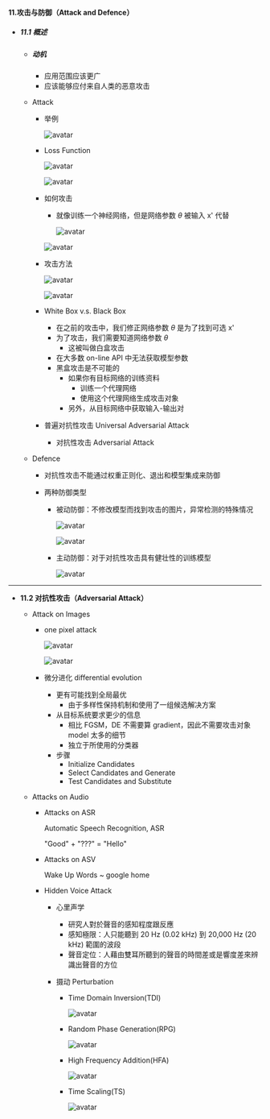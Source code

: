 #### 11.攻击与防御（Attack and Defence）

* ##### 11.1 概述

  * ##### 动机

    * 应用范围应该更广
    * 应该能够应付来自人类的恶意攻击
    
  * Attack

    * 举例

      ![avatar](./images/u111_example.png)

    * Loss Function

      ![avatar](./images/u111_Loss_Function_1.png)

      ![avatar](./images/u111_Loss_Function_2.png)

    * 如何攻击

      * 就像训练一个神经网络，但是网络参数 $\theta$ 被输入 x' 代替

        ![avatar](./images/u111_how_to_attack_1.png)

      ![avatar](./images/u111_how_to_attack_2.png)

    * 攻击方法

      ![avatar](./images/u111_attack_approaches_1.png)

      ![avatar](./images/u111_attack_approaches_2.png)

    * White Box v.s. Black Box
      * 在之前的攻击中，我们修正网络参数 $\theta$ 是为了找到可选 x'
      * 为了攻击，我们需要知道网络参数 $\theta$
        * 这被叫做白盒攻击
      * 在大多数 on-line API 中无法获取模型参数
      * 黑盒攻击是不可能的
        * 如果你有目标网络的训练资料
          * 训练一个代理网络
          * 使用这个代理网络生成攻击对象
        * 另外，从目标网络中获取输入-输出对
    * 普遍对抗性攻击 Universal Adversarial Attack
      * 对抗性攻击 Adversarial Attack

  * Defence

    * 对抗性攻击不能通过权重正则化、退出和模型集成来防御

    * 两种防御类型

      * 被动防御：不修改模型而找到攻击的图片，异常检测的特殊情况

        ![avatar](./images/u111_passive_defence_1.png)

        ![avatar](./images/u111_passive_defence_2.png)

      * 主动防御：对于对抗性攻击具有健壮性的训练模型

        ![avatar](./images/u111_proactive_defence.png)

---

* **11.2 对抗性攻击（Adversarial Attack）**
  * Attack on Images

    * one pixel attack

      ![avatar](./images/u112_one_pixel_attack_1.png)

      ![avatar](./images/u112_one_pixel_attack_2.png)

    * 微分进化 differential evolution

      * 更有可能找到全局最优
        * 由于多样性保持机制和使用了一组候选解决方案
      * 从目标系统要求更少的信息
        * 相比 FGSM，DE 不需要算 gradient，因此不需要攻击对象 model 太多的细节
        * 独立于所使用的分类器
      * 步骤
        * Initialize Candidates
        * Select Candidates and Generate
        * Test Candidates and Substitute

  * Attacks on Audio

    * Attacks on ASR

      Automatic Speech Recognition, ASR

      "Good" + "???" = "Hello"

    * Attacks on ASV

      Wake Up Words	~	google home

    * Hidden Voice Attack

      * 心里声学

        * 研究人對於聲音的感知程度跟反應
        * 感知極限：人只能聽到 20 Hz (0.02 kHz) 到 20,000 Hz (20 kHz) 範圍的波段
        * 聲音定位：人藉由雙耳所聽到的聲音的時間差或是響度差來辨識出聲音的方位

      * 摄动 Perturbation

        * Time Domain Inversion(TDI)

          ![avatar](./images/u112_TDI.png)

        * Random Phase Generation(RPG)

          ![avatar](./images/u112_RPG.png)

        * High Frequency Addition(HFA)

          ![avatar](./images/u112_HFA.png)

        * Time Scaling(TS)

          ![avatar](./images/u112_TS.png)

